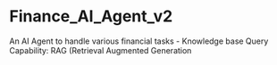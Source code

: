 # Finance_AI_Agent_v2
An AI Agent to handle various financial tasks - Knowledge base Query Capability: RAG (Retrieval Augmented Generation
